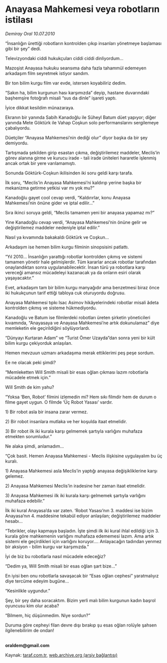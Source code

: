 # Anayasa Mahkemesi veya robotların istilası

*Demiray Oral 10.07.2010*

<div class="yazi"><p>“İnsanlığın ürettiği robotların kontrolden çıkıp insanları yönetmeye başlaması gibi bir şey” dedi.</p>
<p>Televizyondaki ciddi hukukçuları ciddi ciddi dinliyordum...</p>
<p>Mazoşist Anayasa hukuku seansıma daha fazla tahammül edemeyen arkadaşım film seyretmek istiyor sandım.</p>
<p>Bir ton bilim kurgu film var evde, istersen koyabiliriz dedim.</p>
<p>“Sakın ha, bilim kurgunun hası karşımızda” deyip, hastane duvarındaki başhemşire fotoğrafı misali “sus da dinle” işareti yaptı.</p>
<p>İyice dikkat kesildim münazaraya.</p>
<p>Ekranın bir yanında Sabih Kanadoğlu ile Süheyl Batum düet yapıyor; diğer yanında Mete Göktürk ile Vahap Coşkun solo performanslarını sergilemeye çabalıyordu.</p>
<p>Düetçiler “Anayasa Mahkemesi’nin dediği olur” diyor başka da bir şey demiyordu.</p>
<p>Tartışmada şekilden girip esastan çıkma, değiştirilemez maddeler, Meclis’in görev alanına girme ve kurucu irade - tali irade üniteleri hararetle işlenmiş ancak ortak bir yere varılamamıştı.</p>
<p>Sonunda Göktürk-Coşkun ikilisinden iki soru geldi karşı tarafa.</p>
<p>İlk soru, “Meclis’in Anayasa Mahkemesi’ni kaldırıp yerine başka bir mekanizma getirme yetkisi var mı yok mu?”</p>
<p>Kanadoğlu gayet cool cevap verdi, “Kaldırırlar, konu Anayasa Mahkemesi’nin önüne gider ve iptal edilir...”</p>
<p>Sıra ikinci soruya geldi, “Meclis tamamen yeni bir anayasa yapamaz mı?”</p>
<p>Yine Kanadoğlu cevap verdi, “Anayasa Mahkemesi’nin önüne gelir ve değiştirilemez maddeler nedeniyle iptal edilir.”</p>
<p>Nasıl ya kıvamında bakakaldı Göktürk ve Coşkun...</p>
<p>Arkadaşım ise hemen bilim kurgu filminin sinopsisini patlattı.</p>
<p>“Yıl 2010... İnsanlığın yarattığı robotlar kontrolden çıkmış ve sistemi tamamen yönetir hale gelmişlerdir. Tüm kararlar ancak robotlar tarafından onaylandıktan sonra uygulanabilecektir. İnsan türü ya robotlara karşı vereceği amansız mücadeleyi kazanacak ya da onların esiri olarak yaşayacaktır.”</p>
<p>Evet, arkadaşım tam bir bilim kurgu manyağıdır ama benzetmesi biraz önce iki hukukçunun tarif ettiği tabloya cuk oturuyordu doğrusu.</p>
<p>Anayasa Mahkemesi tıpkı Isac Asimov hikâyelerindeki robotlar misali âdeta kontrolden çıkmış ve sisteme hükmediyordu.</p>
<p>Kanadoğlu ve Batum ise filmlerdeki robotları üreten şirketin yöneticileri kıvamında, “Anayasaya ve Anayasa Mahkemesi’ne artık dokunulamaz” diye memleketin ele geçirildiğini söylüyorlardı.</p>
<p>“Dünyayı Kurtaran Adam” ve “Turist Ömer Uzayda”dan sonra yeni bir kült bilim kurgu çekiyorduk anlaşılan.</p>
<p>Hemen mevzuun uzmanı arkadaşıma merak ettiklerimi peş peşe sordum.</p>
<p>Ee ne olacak peki şimdi?</p>
<p>“Memleketten Will Smith misali bir esas oğlan çıkması lazım robotlarla mücadele etmek için.”</p>
<p>Will Smith de kim yahu?</p>
<p>“Yoksa ‘Ben, Robot’ filmini izlemedin mi? Hem sıkı filmdir hem de durum o filme gayet uygun. O filmde ‘Üç Robot Yasası’ vardır. </p>
<p>1) Bir robot asla bir insana zarar vermez.</p>
<p>2) Bir robot insanlara mutlaka ve her koşulda itaat etmelidir.</p>
<p>3) Bir robot ilk iki kurala karşı gelmemek şartıyla varlığını muhafaza etmekten sorumludur.”</p>
<p>Ne alaka şimdi, anlamadım...</p>
<p>“Çok basit. Hemen Anayasa Mahkemesi - Meclis ilişkisine uygulayalım bu üç kuralı.</p>
<p>1) Anayasa Mahkemesi asla Meclis’in yaptığı anayasa değişikliklerine karşı gelemez.</p>
<p>2) Anayasa Mahkemesi Meclis’in iradesine her zaman itaat etmelidir.</p>
<p>3) Anayasa Mahkemesi ilk iki kurala karşı gelmemek şartıyla varlığını muhafaza edebilir.”</p>
<p>İlk iki kural Anayasa’da var zaten. ‘Robot Yasası’nın 3. maddesi ise bizim Anayasa’nın 4. maddesine tekabül ediyor anlaşılan; değiştirilemez maddeler hesabı...</p>
<p>“Tebrikler, olayı kapmaya başladın. İşte şimdi ilk iki kural ihlal edildiği için 3. kurala göre mahkemenin varlığını muhafaza edememesi lazım. Ama artık sistemi ele geçirdikleri için varlığını koruyor.... Anlayacağın tadından yenmez bir aksiyon - bilim kurgu var karşımızda.”</p>
<p>İyi de biz bu robotlarla nasıl mücadele edeceğiz?</p>
<p>“Dedim ya, Will Smith misali bir esas oğlan şart bize...”</p>
<p>En iyisi ben onu robotlarla savaşacak bir “Esas oğlan cephesi” yaratmalıyız diye tercüme edeyim bugüne...</p>
<p>“Kesinlikle uygundur.”</p>
<p>Şey, bir şey daha soracaktım. Bizim yerli malı bilim kurgunun kadın başrol oyuncusu kim olur acaba?</p>
<p>“Bilmem, hiç düşünmedim. Niye sordun?”</p>
<p>Duruma göre cepheyi filan devre dışı bırakıp şu esas oğlan rolüyle şahsen ilgilenebilirim de ondan!</p>
<p><b><br/>oraldem@gmail.com</b></p></div>

Kaynak: [taraf.com.tr](http://www.taraf.com.tr:80/demiray-oral/makale-anayasa-mahkemesi-veya-robotlarin-istilasi.htm), [web.archive.org (arşiv bağlantısı)](http://web.archive.org/web/20100712180500/http://www.taraf.com.tr:80/demiray-oral/makale-anayasa-mahkemesi-veya-robotlarin-istilasi.htm)
